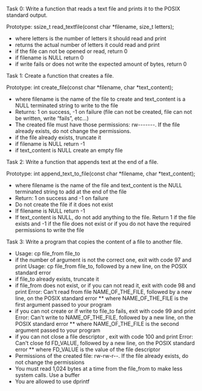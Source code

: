 Task 0: Write a function that reads a text file and prints it to the POSIX standard output.

Prototype: ssize_t read_textfile(const char *filename, size_t letters);
* where letters is the number of letters it should read and print
* returns the actual number of letters it could read and print
* if the file can not be opened or read, return 0
* if filename is NULL return 0
* if write fails or does not write the expected amount of bytes, return 0

Task 1: Create a function that creates a file.

Prototype: int create_file(const char *filename, char *text_content);
* where filename is the name of the file to create and text_content is a NULL terminated string to write to the file
* Returns: 1 on success, -1 on failure (file can not be created, file can not be written, write “fails”, etc…)
* The created file must have those permissions: rw-------. If the file already exists, do not change the permissions.
* if the file already exists, truncate it
* if filename is NULL return -1
* if text_content is NULL create an empty file

Task 2: Write a function that appends text at the end of a file.

Prototype: int append_text_to_file(const char *filename, char *text_content);
* where filename is the name of the file and text_content is the NULL terminated string to add at the end of the file
* Return: 1 on success and -1 on failure
* Do not create the file if it does not exist
* If filename is NULL return -1
* If text_content is NULL, do not add anything to the file. Return 1 if the file exists and -1 if the file does not exist or if you do not have the required permissions to write the file

Task 3: Write a program that copies the content of a file to another file.

* Usage: cp file_from file_to
* if the number of argument is not the correct one, exit with code 97 and print Usage: cp file_from file_to, followed by a new line, on the POSIX standard error
* if file_to already exists, truncate it
* if file_from does not exist, or if you can not read it, exit with code 98 and print Error: Can't read from file NAME_OF_THE_FILE, followed by a new line, on the POSIX standard error
** where NAME_OF_THE_FILE is the first argument passed to your program
* if you can not create or if write to file_to fails, exit with code 99 and print Error: Can't write to NAME_OF_THE_FILE, followed by a new line, on the POSIX standard error
** where NAME_OF_THE_FILE is the second argument passed to your program
* if you can not close a file descriptor , exit with code 100 and print Error: Can't close fd FD_VALUE, followed by a new line, on the POSIX standard error
** where FD_VALUE is the value of the file descriptor
* Permissions of the created file: rw-rw-r--. If the file already exists, do not change the permissions
* You must read 1,024 bytes at a time from the file_from to make less system calls. Use a buffer
* You are allowed to use dprintf

